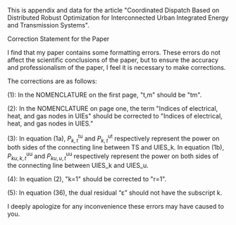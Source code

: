 This is appendix and data for the article "Coordinated Dispatch Based on Distributed Robust Optimization for Interconnected Urban Integrated Energy and Transmission Systems".


Correction Statement for the Paper

I find that my paper contains some formatting errors. These errors do not affect the scientific conclusions of the paper, but to ensure the accuracy and professionalism of the paper, I feel it is necessary to make corrections.

The corrections are as follows:

(1): In the NOMENCLATURE on the first page, "t,m" should be "tm".

(2): In the NOMENCLATURE on page one, the term "Indices of electrical, heat, and gas nodes in UIEs" should be corrected to "Indices of electrical, heat, and gas nodes in UIES."

(3): In equation (1a), $P_{k, t}^{\mathrm{tu}}$ and $P_{k, t}^{\mathrm{ut}}$ respectively represent the power on both sides of the connecting line between TS and UIES_k.
     In equation (1b), $P_{ku,k,t}^{\mathrm{uu}}$ and $P_{ku,u,t}^{\mathrm{uu}}$ respectively represent the power on both sides of the connecting line between UIES_k and UIES_u.

(4): In equation (2), "k=1" should be corrected to "r=1".

(5): In equation (36), the dual residual “ε” should not have the subscript k. 


I deeply apologize for any inconvenience these errors may have caused to you.
